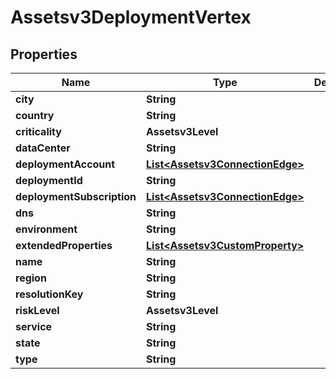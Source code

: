 

# Assetsv3DeploymentVertex


## Properties

| Name | Type | Description | Notes |
|------------ | ------------- | ------------- | -------------|
|**city** | **String** |  |  [optional] |
|**country** | **String** |  |  [optional] |
|**criticality** | **Assetsv3Level** |  |  [optional] |
|**dataCenter** | **String** |  |  [optional] |
|**deploymentAccount** | [**List&lt;Assetsv3ConnectionEdge&gt;**](Assetsv3ConnectionEdge.md) |  |  [optional] |
|**deploymentId** | **String** |  |  [optional] |
|**deploymentSubscription** | [**List&lt;Assetsv3ConnectionEdge&gt;**](Assetsv3ConnectionEdge.md) |  |  [optional] |
|**dns** | **String** |  |  [optional] |
|**environment** | **String** |  |  [optional] |
|**extendedProperties** | [**List&lt;Assetsv3CustomProperty&gt;**](Assetsv3CustomProperty.md) |  |  [optional] |
|**name** | **String** |  |  [optional] |
|**region** | **String** |  |  [optional] |
|**resolutionKey** | **String** |  |  [optional] |
|**riskLevel** | **Assetsv3Level** |  |  [optional] |
|**service** | **String** |  |  [optional] |
|**state** | **String** |  |  [optional] |
|**type** | **String** |  |  [optional] |



